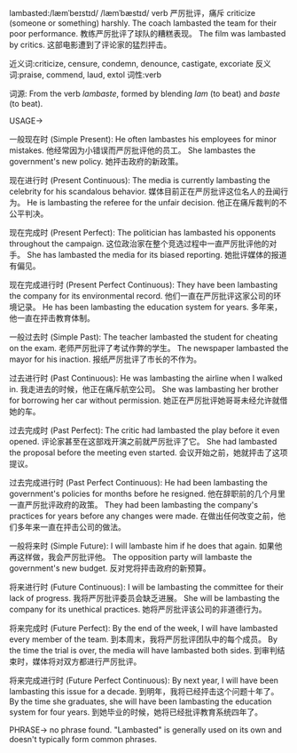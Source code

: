 lambasted:/læmˈbeɪstɪd/ /læmˈbæstɪd/
verb
严厉批评，痛斥
criticize (someone or something) harshly.
The coach lambasted the team for their poor performance. 教练严厉批评了球队的糟糕表现。
The film was lambasted by critics. 这部电影遭到了评论家的猛烈抨击。

近义词:criticize, censure, condemn, denounce, castigate, excoriate
反义词:praise, commend, laud, extol
词性:verb

词源:
From the verb *lambaste*, formed by blending *lam* (to beat) and *baste* (to beat).

USAGE->

一般现在时 (Simple Present):
He often lambastes his employees for minor mistakes. 他经常因为小错误而严厉批评他的员工。
She lambastes the government's new policy. 她抨击政府的新政策。

现在进行时 (Present Continuous):
The media is currently lambasting the celebrity for his scandalous behavior.  媒体目前正在严厉批评这位名人的丑闻行为。
He is lambasting the referee for the unfair decision. 他正在痛斥裁判的不公平判决。


现在完成时 (Present Perfect):
The politician has lambasted his opponents throughout the campaign.  这位政治家在整个竞选过程中一直严厉批评他的对手。
She has lambasted the media for its biased reporting. 她批评媒体的报道有偏见。


现在完成进行时 (Present Perfect Continuous):
They have been lambasting the company for its environmental record.  他们一直在严厉批评这家公司的环境记录。
He has been lambasting the education system for years. 多年来，他一直在抨击教育体制。


一般过去时 (Simple Past):
The teacher lambasted the student for cheating on the exam. 老师严厉批评了考试作弊的学生。
The newspaper lambasted the mayor for his inaction. 报纸严厉批评了市长的不作为。


过去进行时 (Past Continuous):
He was lambasting the airline when I walked in. 我走进去的时候，他正在痛斥航空公司。
She was lambasting her brother for borrowing her car without permission.  她正在严厉批评她哥哥未经允许就借她的车。


过去完成时 (Past Perfect):
The critic had lambasted the play before it even opened.  评论家甚至在这部戏开演之前就严厉批评了它。
She had lambasted the proposal before the meeting even started. 会议开始之前，她就抨击了这项提议。


过去完成进行时 (Past Perfect Continuous):
He had been lambasting the government's policies for months before he resigned.  他在辞职前的几个月里一直严厉批评政府的政策。
They had been lambasting the company's practices for years before any changes were made. 在做出任何改变之前，他们多年来一直在抨击公司的做法。


一般将来时 (Simple Future):
I will lambaste him if he does that again. 如果他再这样做，我会严厉批评他。
The opposition party will lambaste the government's new budget. 反对党将抨击政府的新预算。


将来进行时 (Future Continuous):
I will be lambasting the committee for their lack of progress. 我将严厉批评委员会缺乏进展。
She will be lambasting the company for its unethical practices. 她将严厉批评该公司的非道德行为。


将来完成时 (Future Perfect):
By the end of the week, I will have lambasted every member of the team. 到本周末，我将严厉批评团队中的每个成员。
By the time the trial is over, the media will have lambasted both sides. 到审判结束时，媒体将对双方都进行严厉批评。


将来完成进行时 (Future Perfect Continuous):
By next year, I will have been lambasting this issue for a decade. 到明年，我将已经抨击这个问题十年了。
By the time she graduates, she will have been lambasting the education system for four years. 到她毕业的时候，她将已经批评教育系统四年了。




PHRASE->
no phrase found.  "Lambasted" is generally used on its own and doesn't typically form common phrases.
